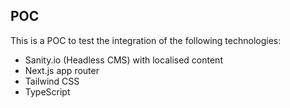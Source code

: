 ## POC

This is a POC to test the integration of the following technologies:

- Sanity.io (Headless CMS) with localised content
- Next.js app router
- Tailwind CSS
- TypeScript
